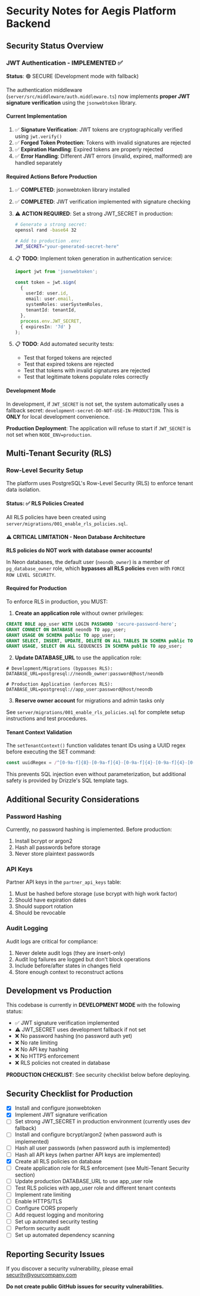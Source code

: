 # Security Notes for Aegis Platform Backend

## Security Status Overview

### JWT Authentication - IMPLEMENTED ✅

**Status**: 🟢 SECURE (Development mode with fallback)

The authentication middleware (`server/src/middleware/auth.middleware.ts`) now implements **proper JWT signature verification** using the `jsonwebtoken` library.

#### Current Implementation

1. ✅ **Signature Verification**: JWT tokens are cryptographically verified using `jwt.verify()`
2. ✅ **Forged Token Protection**: Tokens with invalid signatures are rejected
3. ✅ **Expiration Handling**: Expired tokens are properly rejected
4. ✅ **Error Handling**: Different JWT errors (invalid, expired, malformed) are handled separately

#### Required Actions Before Production

1. ✅ **COMPLETED**: jsonwebtoken library installed
2. ✅ **COMPLETED**: JWT verification implemented with signature checking
3. ⚠️ **ACTION REQUIRED**: Set a strong JWT_SECRET in production:
   ```bash
   # Generate a strong secret:
   openssl rand -base64 32

   # Add to production .env:
   JWT_SECRET="your-generated-secret-here"
   ```

4. 📋 **TODO**: Implement token generation in authentication service:
   ```typescript
   import jwt from 'jsonwebtoken';
   
   const token = jwt.sign(
     {
       userId: user.id,
       email: user.email,
       systemRoles: userSystemRoles,
       tenantId: tenantId,
     },
     process.env.JWT_SECRET,
     { expiresIn: '7d' }
   );
   ```

5. 📋 **TODO**: Add automated security tests:
   - Test that forged tokens are rejected
   - Test that expired tokens are rejected
   - Test that tokens with invalid signatures are rejected
   - Test that legitimate tokens populate roles correctly

#### Development Mode

In development, if `JWT_SECRET` is not set, the system automatically uses a fallback secret: `development-secret-DO-NOT-USE-IN-PRODUCTION`. This is **ONLY** for local development convenience.

**Production Deployment**: The application will refuse to start if `JWT_SECRET` is not set when `NODE_ENV=production`.

## Multi-Tenant Security (RLS)

### Row-Level Security Setup

The platform uses PostgreSQL's Row-Level Security (RLS) to enforce tenant data isolation.

#### Status: ✅ RLS Policies Created

All RLS policies have been created using `server/migrations/001_enable_rls_policies.sql`.

#### ⚠️ CRITICAL LIMITATION - Neon Database Architecture

**RLS policies do NOT work with database owner accounts!**

In Neon databases, the default user (`neondb_owner`) is a member of `pg_database_owner` role, which **bypasses all RLS policies** even with `FORCE ROW LEVEL SECURITY`.

#### Required for Production

To enforce RLS in production, you MUST:

1. **Create an application role** without owner privileges:
```sql
CREATE ROLE app_user WITH LOGIN PASSWORD 'secure-password-here';
GRANT CONNECT ON DATABASE neondb TO app_user;
GRANT USAGE ON SCHEMA public TO app_user;
GRANT SELECT, INSERT, UPDATE, DELETE ON ALL TABLES IN SCHEMA public TO app_user;
GRANT USAGE, SELECT ON ALL SEQUENCES IN SCHEMA public TO app_user;
```

2. **Update DATABASE_URL** to use the application role:
```
# Development/Migrations (bypasses RLS):
DATABASE_URL=postgresql://neondb_owner:password@host/neondb

# Production Application (enforces RLS):
DATABASE_URL=postgresql://app_user:password@host/neondb
```

3. **Reserve owner account** for migrations and admin tasks only

See `server/migrations/001_enable_rls_policies.sql` for complete setup instructions and test procedures.

#### Tenant Context Validation

The `setTenantContext()` function validates tenant IDs using a UUID regex before executing the SET command:

```typescript
const uuidRegex = /^[0-9a-f]{8}-[0-9a-f]{4}-[0-9a-f]{4}-[0-9a-f]{4}-[0-9a-f]{12}$/i;
```

This prevents SQL injection even without parameterization, but additional safety is provided by Drizzle's SQL template tags.

## Additional Security Considerations

### Password Hashing

Currently, no password hashing is implemented. Before production:

1. Install bcrypt or argon2
2. Hash all passwords before storage
3. Never store plaintext passwords

### API Keys

Partner API keys in the `partner_api_keys` table:

1. Must be hashed before storage (use bcrypt with high work factor)
2. Should have expiration dates
3. Should support rotation
4. Should be revocable

### Audit Logging

Audit logs are critical for compliance:

1. Never delete audit logs (they are insert-only)
2. Audit log failures are logged but don't block operations
3. Include before/after states in changes field
4. Store enough context to reconstruct actions

## Development vs Production

This codebase is currently in **DEVELOPMENT MODE** with the following status:

- ✅ JWT signature verification implemented
- ⚠️ JWT_SECRET uses development fallback if not set
- ❌ No password hashing (no password auth yet)
- ❌ No rate limiting
- ❌ No API key hashing
- ❌ No HTTPS enforcement
- ❌ RLS policies not created in database

**PRODUCTION CHECKLIST**: See security checklist below before deploying.

## Security Checklist for Production

- [x] Install and configure jsonwebtoken
- [x] Implement JWT signature verification
- [ ] Set strong JWT_SECRET in production environment (currently uses dev fallback)
- [ ] Install and configure bcrypt/argon2 (when password auth is implemented)
- [ ] Hash all user passwords (when password auth is implemented)
- [ ] Hash all API keys (when partner API keys are implemented)
- [x] Create all RLS policies on database
- [ ] Create application role for RLS enforcement (see Multi-Tenant Security section)
- [ ] Update production DATABASE_URL to use app_user role
- [ ] Test RLS policies with app_user role and different tenant contexts
- [ ] Implement rate limiting
- [ ] Enable HTTPS/TLS
- [ ] Configure CORS properly
- [ ] Add request logging and monitoring
- [ ] Set up automated security testing
- [ ] Perform security audit
- [ ] Set up automated dependency scanning

## Reporting Security Issues

If you discover a security vulnerability, please email security@yourcompany.com

**Do not create public GitHub issues for security vulnerabilities.**
